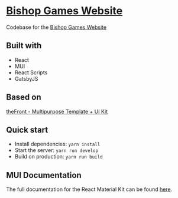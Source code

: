 # [Bishop Games Website](https://bishop.games/)

Codebase for the [Bishop Games Website](https://bishop.games/)

## Built with

- React
- MUI
- React Scripts
- GatsbyJS

## Based on

[theFront - Multipurpose Template + UI Kit](https://thefront.maccarianagency.com/)

## Quick start

- Install dependencies: `yarn install`
- Start the server: `yarn run develop`
- Build on production: `yarn run build`

## MUI Documentation

The full documentation for the React Material Kit can be found [here](https://mui.com?ref=maccarian-agency).
